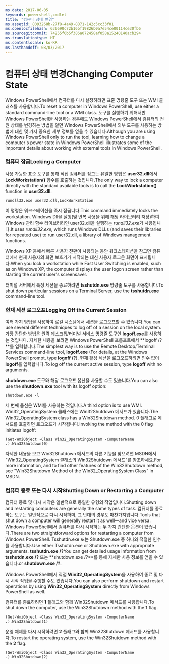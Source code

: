 ```yaml
---
ms.date: 2017-06-05
keywords: powershell,cmdlet
title: "컴퓨터 상태 변경"
ms.assetid: 8093268b-27f8-4a49-8871-142c5cc33f01
ms.openlocfilehash: 636690c72b16bf19826b0a7e54ce00114ce30fb6
ms.sourcegitcommit: 74255f0b5f386a072458af058a15240140acb294
ms.translationtype: HT
ms.contentlocale: ko-KR
ms.lasthandoff: 08/03/2017
---
```

# <a name="changing-computer-state"></a><span data-ttu-id="81440-103">컴퓨터 상태 변경</span><span class="sxs-lookup"><span data-stu-id="81440-103">Changing Computer State</span></span>
<span data-ttu-id="81440-104">Windows PowerShell에서 컴퓨터를 다시 설정하려면 표준 명령줄 도구 또는 WMI 클래스를 사용합니다.</span><span class="sxs-lookup"><span data-stu-id="81440-104">To reset a computer in Windows PowerShell, use either a standard command-line tool or a WMI class.</span></span> <span data-ttu-id="81440-105">도구를 실행하기 위해서만 Windows PowerShell을 사용하는 경우에도 Windows PowerShell에서 컴퓨터의 전원 상태를 변경하는 방법을 알면 Windows PowerShell에서 외부 도구를 사용하는 방법에 대한 몇 가지 중요한 세부 정보를 얻을 수 있습니다.</span><span class="sxs-lookup"><span data-stu-id="81440-105">Although you are using Windows PowerShell only to run the tool, learning how to change a computer's power state in Windows PowerShell illustrates some of the important details about working with external tools in Windows PowerShell.</span></span>

### <a name="locking-a-computer"></a><span data-ttu-id="81440-106">컴퓨터 잠금</span><span class="sxs-lookup"><span data-stu-id="81440-106">Locking a Computer</span></span>
<span data-ttu-id="81440-107">사용 가능한 표준 도구를 통해 직접 컴퓨터를 잠그는 유일한 방법은 **user32.dll**에서 **LockWorkstation()** 함수를 호출하는 것입니다.</span><span class="sxs-lookup"><span data-stu-id="81440-107">The only way to lock a computer directly with the standard available tools is to call the **LockWorkstation()** function in **user32.dll**:</span></span>

```
rundll32.exe user32.dll,LockWorkStation
```

<span data-ttu-id="81440-108">이 명령은 워크스테이션을 즉시 잠급니다.</span><span class="sxs-lookup"><span data-stu-id="81440-108">This command immediately locks the workstation.</span></span> <span data-ttu-id="81440-109">Windows Dll을 실행(및 반복 사용을 위해 해당 라이브러리 저장)하여 Windows 관리 함수 라이브러리인 user32.dll을 실행하는 *rundll32.exe*가 사용됩니다.</span><span class="sxs-lookup"><span data-stu-id="81440-109">It uses *rundll32.exe*, which runs Windows DLLs (and saves their libraries for repeated use) to run user32.dll, a library of Windows management functions.</span></span>

<span data-ttu-id="81440-110">Windows XP 등에서 빠른 사용자 전환이 사용되는 동안 워크스테이션을 잠그면 컴퓨터에서 현재 사용자의 화면 보호기가 시작되는 대신 사용자 로그온 화면이 표시됩니다.</span><span class="sxs-lookup"><span data-stu-id="81440-110">When you lock a workstation while Fast User Switching is enabled, such as on Windows XP, the computer displays the user logon screen rather than starting the current user's screensaver.</span></span>

<span data-ttu-id="81440-111">터미널 서버에서 특정 세션을 종료하려면 **tsshutdn.exe** 명령줄 도구를 사용합니다.</span><span class="sxs-lookup"><span data-stu-id="81440-111">To shut down particular sessions on a Terminal Server, use the **tsshutdn.exe** command-line tool.</span></span>

### <a name="logging-off-the-current-session"></a><span data-ttu-id="81440-112">현재 세션 로그오프</span><span class="sxs-lookup"><span data-stu-id="81440-112">Logging Off the Current Session</span></span>
<span data-ttu-id="81440-113">여러 가지 방법을 사용하여 로컬 시스템에서 세션을 로그오프할 수 있습니다.</span><span class="sxs-lookup"><span data-stu-id="81440-113">You can use several different techniques to log off of a session on the local system.</span></span> <span data-ttu-id="81440-114">가장 간단한 방법은 원격 데스크톱/터미널 서비스 명령줄 도구인 **logoff.exe**를 사용하는 것입니다. 자세한 내용을 보려면 Windows PowerShell 프롬프트에서 **logoff /?**를 입력합니다.</span><span class="sxs-lookup"><span data-stu-id="81440-114">The simplest way is to use the Remote Desktop/Terminal Services command-line tool, **logoff.exe** (For details, at the Windows PowerShell prompt, type **logoff /?**).</span></span> <span data-ttu-id="81440-115">현재 활성 세션을 로그오프하려면 인수 없이 **logoff**를 입력합니다.</span><span class="sxs-lookup"><span data-stu-id="81440-115">To log off the current active session, type **logoff** with no arguments.</span></span>

<span data-ttu-id="81440-116">**shutdown.exe** 도구와 해당 로그오프 옵션을 사용할 수도 있습니다.</span><span class="sxs-lookup"><span data-stu-id="81440-116">You can also use the **shutdown.exe** tool with its logoff option:</span></span>

```
shutdown.exe -l
```

<span data-ttu-id="81440-117">세 번째 옵션은 WMI를 사용하는 것입니다.</span><span class="sxs-lookup"><span data-stu-id="81440-117">A third option is to use WMI.</span></span> <span data-ttu-id="81440-118">Win32_OperatingSystem 클래스에는 Win32Shutdown 메서드가 있습니다.</span><span class="sxs-lookup"><span data-stu-id="81440-118">The Win32_OperatingSystem class has a Win32Shutdown method.</span></span> <span data-ttu-id="81440-119">0 플래그로 메서드를 호출하면 로그오프가 시작됩니다.</span><span class="sxs-lookup"><span data-stu-id="81440-119">Invoking the method with the 0 flag initiates logoff:</span></span>

```
(Get-WmiObject -Class Win32_OperatingSystem -ComputerName .).Win32Shutdown(0)
```

<span data-ttu-id="81440-120">자세한 내용을 보고 Win32Shutdown 메서드의 다른 기능을 찾으려면 MSDN에서 "Win32_OperatingSystem 클래스의 Win32Shutdown 메서드"를 참조하세요.</span><span class="sxs-lookup"><span data-stu-id="81440-120">For more information, and to find other features of the Win32Shutdown method, see "Win32Shutdown Method of the Win32_OperatingSystem Class" in MSDN.</span></span>

### <a name="shutting-down-or-restarting-a-computer"></a><span data-ttu-id="81440-121">컴퓨터 종료 또는 다시 시작</span><span class="sxs-lookup"><span data-stu-id="81440-121">Shutting Down or Restarting a Computer</span></span>
<span data-ttu-id="81440-122">컴퓨터 종료 및 다시 시작은 일반적으로 동일한 유형의 작업입니다.</span><span class="sxs-lookup"><span data-stu-id="81440-122">Shutting down and restarting computers are generally the same types of task.</span></span> <span data-ttu-id="81440-123">컴퓨터를 종료하는 도구는 일반적으로 다시 시작하며, 그 반대의 경우도 마찬가지입니다.</span><span class="sxs-lookup"><span data-stu-id="81440-123">Tools that shut down a computer will generally restart it as well—and vice versa.</span></span> <span data-ttu-id="81440-124">Windows PowerShell에서 컴퓨터를 다시 시작하는 두 가지 간단한 옵션이 있습니다.</span><span class="sxs-lookup"><span data-stu-id="81440-124">There are two straightforward options for restarting a computer from Windows PowerShell.</span></span> <span data-ttu-id="81440-125">Tsshutdn.exe 또는 Shutdown.exe 중 하나와 적절한 인수를 사용합니다.</span><span class="sxs-lookup"><span data-stu-id="81440-125">Use either Tsshutdn.exe or Shutdown.exe with appropriate arguments.</span></span> <span data-ttu-id="81440-126">**tsshutdn.exe /?**</span><span class="sxs-lookup"><span data-stu-id="81440-126">You can get detailed usage information from **tsshutdn.exe /?**</span></span> <span data-ttu-id="81440-127">또는 **shutdown.exe /?**를 통해 자세한 사용 정보를 얻을 수 있습니다.</span><span class="sxs-lookup"><span data-stu-id="81440-127">or **shutdown.exe /?**.</span></span>

<span data-ttu-id="81440-128">Windows PowerShell에서 직접 **Win32_OperatingSystem**을 사용하여 종료 및 다시 시작 작업을 수행할 수도 있습니다.</span><span class="sxs-lookup"><span data-stu-id="81440-128">You can also perform shutdown and restart operations by using **Win32_OperatingSystem** directly from Windows PowerShell as well.</span></span>

<span data-ttu-id="81440-129">컴퓨터를 종료하려면 **1** 플래그와 함께 Win32Shutdown 메서드를 사용합니다.</span><span class="sxs-lookup"><span data-stu-id="81440-129">To shut down the computer, use the Win32Shutdown method with the **1** flag.</span></span>

```
(Get-WmiObject -Class Win32_OperatingSystem -ComputerName .).Win32Shutdown(1)
```

<span data-ttu-id="81440-130">운영 체제를 다시 시작하려면 **2** 플래그와 함께 Win32Shutdown 메서드를 사용합니다.</span><span class="sxs-lookup"><span data-stu-id="81440-130">To restart the operating system, use the Win32Shutdown method with the **2** flag.</span></span>

```
(Get-WmiObject -Class Win32_OperatingSystem -ComputerName .).Win32Shutdown(2)
```

